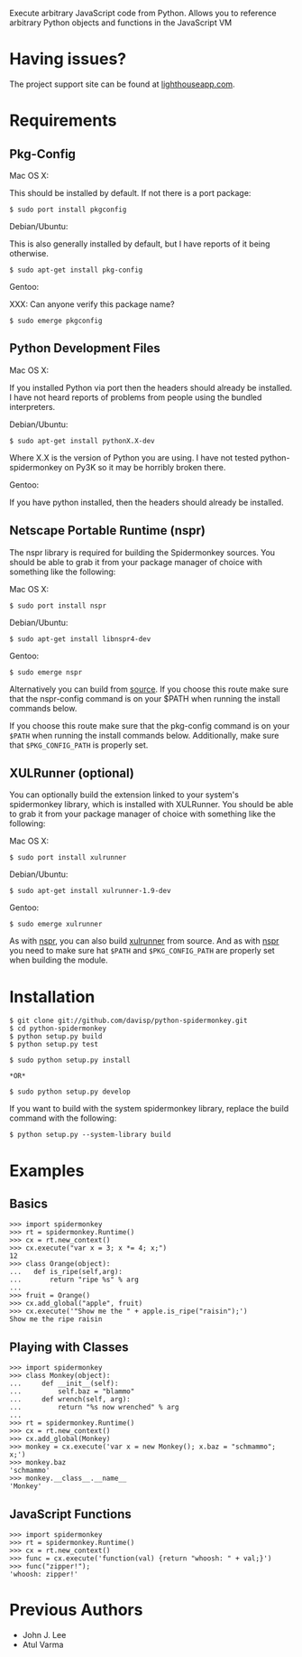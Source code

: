 
Execute arbitrary JavaScript code from Python. Allows you to reference
arbitrary Python objects and functions in the JavaScript VM

Having issues?
==============

The project support site can be found at [lighthouseapp.com][lh].

Requirements
============

Pkg-Config
----------

Mac OS X:

This should be installed by default. If not there is a port package:

    $ sudo port install pkgconfig

Debian/Ubuntu:

This is also generally installed by default, but I have reports of it being
otherwise.

    $ sudo apt-get install pkg-config

Gentoo:

XXX: Can anyone verify this package name?

    $ sudo emerge pkgconfig

Python Development Files
------------------------

Mac OS X:

If you installed Python via port then the headers should already be installed.
I have not heard reports of problems from people using the bundled
interpreters.

Debian/Ubuntu:

    $ sudo apt-get install pythonX.X-dev

Where X.X is the version of Python you are using. I have not tested
python-spidermonkey on Py3K so it may be horribly broken there.

Gentoo:

If you have python installed, then the headers should already be installed.

Netscape Portable Runtime (nspr)
--------------------------------

The nspr library is required for building the Spidermonkey sources. You should
be able to grab it from your package manager of choice with something like the
following:

Mac OS X:

    $ sudo port install nspr

Debian/Ubuntu:

    $ sudo apt-get install libnspr4-dev
    
Gentoo:

    $ sudo emerge nspr

Alternatively you can build from [source][nspr]. If you choose this route make
sure that the nspr-config command is on your $PATH when running the install
commands below.

If you choose this route make
sure that the pkg-config command is on your `$PATH` when running the install
commands below. Additionally, make sure that `$PKG_CONFIG_PATH` is properly
set.

XULRunner (optional)
--------------------
You can optionally build the extension linked to your system's spidermonkey
library, which is installed with XULRunner. You should be able to grab it from
your package manager of choice with something like the following:

Mac OS X:

    $ sudo port install xulrunner

Debian/Ubuntu:

    $ sudo apt-get install xulrunner-1.9-dev

Gentoo:

    $ sudo emerge xulrunner

As with [nspr][nspr], you can also build [xulrunner][xulrunner] from source. And as with [nspr][nspr] you need to make sure hat `$PATH` and `$PKG_CONFIG_PATH` are properly set when building the module.

Installation
============

    $ git clone git://github.com/davisp/python-spidermonkey.git
    $ cd python-spidermonkey
    $ python setup.py build
    $ python setup.py test

    $ sudo python setup.py install

    *OR*
    
    $ sudo python setup.py develop

If you want to build with the system spidermonkey library, replace the build
command with the following:

    $ python setup.py --system-library build

Examples
========

Basics
------

    >>> import spidermonkey
    >>> rt = spidermonkey.Runtime()
    >>> cx = rt.new_context()
    >>> cx.execute("var x = 3; x *= 4; x;")
    12
    >>> class Orange(object):
    ...   def is_ripe(self,arg):
    ...       return "ripe %s" % arg
    ...
    >>> fruit = Orange()
    >>> cx.add_global("apple", fruit)
    >>> cx.execute('"Show me the " + apple.is_ripe("raisin");')
    Show me the ripe raisin

Playing with Classes
--------------------

    >>> import spidermonkey
    >>> class Monkey(object):
    ...     def __init__(self):
    ...         self.baz = "blammo"
    ...     def wrench(self, arg):
    ...         return "%s now wrenched" % arg
    ...
    >>> rt = spidermonkey.Runtime()
    >>> cx = rt.new_context()
    >>> cx.add_global(Monkey)
    >>> monkey = cx.execute('var x = new Monkey(); x.baz = "schmammo"; x;')
    >>> monkey.baz
    'schmammo'
    >>> monkey.__class__.__name__
    'Monkey'

JavaScript Functions
--------------------

    >>> import spidermonkey
    >>> rt = spidermonkey.Runtime()
    >>> cx = rt.new_context()
    >>> func = cx.execute('function(val) {return "whoosh: " + val;}')
    >>> func("zipper!");
    'whoosh: zipper!'

Previous Authors
================

* John J. Lee
* Atul Varma

[lh]: http://davisp.lighthouseapp.com/projects/26898-python-spidermonkey/overview
[nspr]: ftp://ftp.mozilla.org/pub/mozilla.org/nspr/releases
[xulrunner]: ftp://ftp.mozilla.org/pub/mozilla.org/xulrunner/releases
